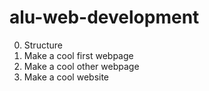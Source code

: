 # alu-web-development
0. Structure
1. Make a cool first webpage
2. Make a cool other webpage
3. Make a cool website
